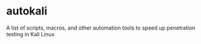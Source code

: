 # autokali
A list of scripts, macros, and other automation tools to speed up penetration testing in Kali Linux
